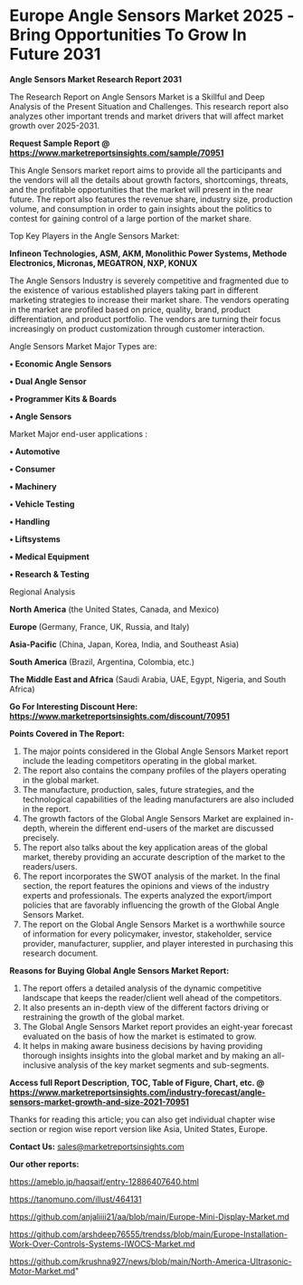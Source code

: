  # Europe Angle Sensors Market 2025 -Bring Opportunities To Grow In Future 2031

<strong>Angle Sensors Market Research Report 2031</strong>

The Research Report on Angle Sensors Market is a Skillful and Deep Analysis of the Present Situation and Challenges. This research report also analyzes other important trends and market drivers that will affect market growth over 2025-2031.

<strong>Request Sample Report @ <a href=https://www.marketreportsinsights.com/sample/70951>https://www.marketreportsinsights.com/sample/70951</a></strong>

This Angle Sensors market report aims to provide all the participants and the vendors will all the details about growth factors, shortcomings, threats, and the profitable opportunities that the market will present in the near future. The report also features the revenue share, industry size, production volume, and consumption in order to gain insights about the politics to contest for gaining control of a large portion of the market share.

Top Key Players in the Angle Sensors Market:

<strong>Infineon Technologies, ASM, AKM, Monolithic Power Systems, Methode Electronics, Micronas, MEGATRON, NXP, KONUX</strong>

The Angle Sensors Industry is severely competitive and fragmented due to the existence of various established players taking part in different marketing strategies to increase their market share. The vendors operating in the market are profiled based on price, quality, brand, product differentiation, and product portfolio. The vendors are turning their focus increasingly on product customization through customer interaction.

Angle Sensors Market Major Types are:

<strong>• Economic Angle Sensors

• Dual Angle Sensor

• Programmer Kits & Boards

• Angle Sensors</strong>

Market Major end-user applications :

<strong>• Automotive

• Consumer

• Machinery

• Vehicle Testing

• Handling

• Liftsystems

• Medical Equipment

• Research & Testing</strong>

Regional Analysis

</u><strong><b>North America</b></strong> (the United States, Canada, and Mexico)

<strong><b>Europe </b></strong>(Germany, France, UK, Russia, and Italy)

<strong><b>Asia-Pacific</b></strong> (China, Japan, Korea, India, and Southeast Asia)

<strong><b>South America</b></strong> (Brazil, Argentina, Colombia, etc.)

<strong><b>The Middle East and Africa</b></strong> (Saudi Arabia, UAE, Egypt, Nigeria, and South Africa)

<strong>Go For Interesting Discount Here: <a href=https://www.marketreportsinsights.com/discount/70951>https://www.marketreportsinsights.com/discount/70951</a></strong>

<strong>Points Covered in The Report:</strong>
<ol>
  <li>The major points considered in the Global Angle Sensors Market report include the leading competitors operating in the global market.</li>
  <li>The report also contains the company profiles of the players operating in the global market.</li>
  <li>The manufacture, production, sales, future strategies, and the technological capabilities of the leading manufacturers are also included in the report.</li>
  <li>The growth factors of the Global Angle Sensors Market are explained in-depth, wherein the different end-users of the market are discussed precisely.</li>
  <li>The report also talks about the key application areas of the global market, thereby providing an accurate description of the market to the readers/users.</li>
  <li>The report incorporates the SWOT analysis of the market. In the final section, the report features the opinions and views of the industry experts and professionals. The experts analyzed the export/import policies that are favorably influencing the growth of the Global Angle Sensors Market.</li>
  <li>The report on the Global Angle Sensors Market is a worthwhile source of information for every policymaker, investor, stakeholder, service provider, manufacturer, supplier, and player interested in purchasing this research document.</li>
</ol>
<strong>Reasons for Buying Global Angle Sensors Market Report:</strong>

<ol>
  <li>The report offers a detailed analysis of the dynamic competitive landscape that keeps the reader/client well ahead of the competitors.</li>
  <li>It also presents an in-depth view of the different factors driving or restraining the growth of the global market.</li>
  <li>The Global Angle Sensors Market report provides an eight-year forecast evaluated on the basis of how the market is estimated to grow.</li>
  <li>It helps in making aware business decisions by having providing thorough insights insights into the global market and by making an all-inclusive analysis of the key market segments and sub-segments.</li>
</ol>
<strong>Access full Report Description, TOC, Table of Figure, Chart, etc. @ <a href=https://www.marketreportsinsights.com/industry-forecast/angle-sensors-market-growth-and-size-2021-70951>https://www.marketreportsinsights.com/industry-forecast/angle-sensors-market-growth-and-size-2021-70951</a></strong>


Thanks for reading this article; you can also get individual chapter wise section or region wise report version like Asia, United States, Europe.

<strong>Contact Us:</strong>
sales@marketreportsinsights.com

<strong>Our other reports:</strong>

<a href=https://ameblo.jp/haqsaif/entry-12886407640.html>https://ameblo.jp/haqsaif/entry-12886407640.html</a>

<a href=https://tanomuno.com/illust/464131>https://tanomuno.com/illust/464131</a>

<a href=https://github.com/anjaliiii21/aa/blob/main/Europe-Mini-Display-Market.md>https://github.com/anjaliiii21/aa/blob/main/Europe-Mini-Display-Market.md</a>

<a href=https://github.com/arshdeep76555/trendss/blob/main/Europe-Installation-Work-Over-Controls-Systems-IWOCS-Market.md>https://github.com/arshdeep76555/trendss/blob/main/Europe-Installation-Work-Over-Controls-Systems-IWOCS-Market.md</a>

<a href=https://github.com/krushna927/news/blob/main/North-America-Ultrasonic-Motor-Market.md>https://github.com/krushna927/news/blob/main/North-America-Ultrasonic-Motor-Market.md</a>"
